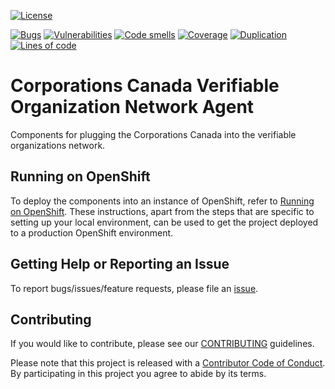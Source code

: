 [![License](https://img.shields.io/badge/License-Apache%202.0-blue.svg)](LICENSE)

[![Bugs](https://sonarqube.orgbook.gov.bc.ca/api/badges/measure?key=BCRegistriesAgent&metric=bugs&template=FLAT)](https://sonarqube.orgbook.gov.bc.ca/dashboard?id=BCRegistriesAgent) [![Vulnerabilities](https://sonarqube.orgbook.gov.bc.ca/api/badges/measure?key=BCRegistriesAgent&metric=vulnerabilities&template=FLAT)](https://sonarqube.orgbook.gov.bc.ca/dashboard?id=BCRegistriesAgent) [![Code smells](https://sonarqube.orgbook.gov.bc.ca/api/badges/measure?key=BCRegistriesAgent&metric=code_smells&template=FLAT)](https://sonarqube.orgbook.gov.bc.ca/dashboard?id=BCRegistriesAgent) [![Coverage](https://sonarqube.orgbook.gov.bc.ca/api/badges/measure?key=BCRegistriesAgent&metric=coverage&template=FLAT)](https://sonarqube.orgbook.gov.bc.ca/dashboard?id=BCRegistriesAgent) [![Duplication](https://sonarqube.orgbook.gov.bc.ca/api/badges/measure?key=BCRegistriesAgent&metric=duplicated_lines_density&template=FLAT)](https://sonarqube.orgbook.gov.bc.ca/dashboard?id=BCRegistriesAgent) [![Lines of code](https://sonarqube.orgbook.gov.bc.ca/api/badges/measure?key=BCRegistriesAgent&metric=lines&template=FLAT)](https://sonarqube.orgbook.gov.bc.ca/dashboard?id=BCRegistriesAgent)

# Corporations Canada Verifiable Organization Network Agent

Components for plugging the Corporations Canada into the verifiable organizations network.

## Running on OpenShift

To deploy the components into an instance of OpenShift, refer to [Running on OpenShift](./openshift/README.md).  These instructions, apart from the steps that are specific to setting up your local environment, can be used to get the project deployed to a production OpenShift environment.

## Getting Help or Reporting an Issue

To report bugs/issues/feature requests, please file an [issue](../../issues).

## Contributing

If you would like to contribute, please see our [CONTRIBUTING](./CONTRIBUTING.md) guidelines.

Please note that this project is released with a [Contributor Code of Conduct](./CODE_OF_CONDUCT.md). 
By participating in this project you agree to abide by its terms.
